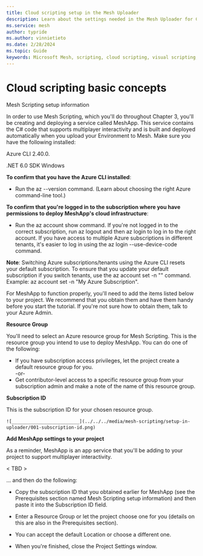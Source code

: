 ```yaml
---
title: Cloud scripting setup in the Mesh Uploader
description: Learn about the settings needed in the Mesh Uploader for Cloud Scripting.
ms.service: mesh
author: typride
ms.author: vinnietieto
ms.date: 2/28/2024
ms.topic: Guide
keywords: Microsoft Mesh, scripting, cloud scripting, visual scripting, coding
---
```


# Cloud scripting basic concepts

Mesh Scripting setup information

In order to use Mesh Scripting, which you'll do throughout Chapter 3, you'll be creating and deploying a service called MeshApp. This service contains the C# code that supports multiplayer interactivity and is built and deployed automatically when you upload your Environment to Mesh. 
Make sure you have the following installed:

Azure CLI 2.40.0. 

.NET 6.0 SDK Windows

**To confirm that you have the Azure CLI installed**:

- Run the az --version command. (Learn about choosing the right Azure command-line tool.)

**To confirm that you're logged in to the subscription where you have permissions to deploy MeshApp's cloud infrastructure**:

- Run the az account show command. If you're not logged in to the correct subscription, run az logout and then az login to log in to the right account. If you have access to multiple Azure subscriptions in different tenants, it's easier to log in using the az login --use-device-code command.

**Note**: Switching Azure subscriptions/tenants using the Azure CLI resets your default subscription. To ensure that you update your default subscription if you switch tenants, use the az account set -n "<subscription-name>" command. Example: az account set -n "My Azure Subscription".

For MeshApp to function properly, you'll need to add the items listed below to your project. We recommend that you obtain them and have them handy before you start the tutorial.  If you're not sure how to obtain them, talk to your Azure Admin.

**Resource Group**

You'll need to select an Azure resource group for Mesh Scripting. This is the resource group you intend to use to deploy MeshApp. You can do one of the following:  
- If you have subscription access privileges, let the project create a default resource group for you.  
-or-  
- Get contributor-level access to a specific resource group from your subscription admin and make a note of the name of this resource group.  

**Subscription ID**

This is the subscription ID for your chosen resource group. 

    ![_________________________](../../../media/mesh-scripting/setup-in-uploader/001-subscription-id.png)

**Add MeshApp settings to your project**

As a reminder, MeshApp is an app service that you'll be adding to your project to support multiplayer interactivity.

< TBD >

... and then do the following:

- Copy the subscription ID that you obtained earlier for MeshApp (see the Prerequisites section named Mesh Scripting setup information) and then paste it into the Subscription ID field.  
- Enter a Resource Group or let the project choose one for you (details on this are also in the Prerequisites section).  
- You can accept the default Location or choose a different one.

- When you're finished, close the Project Settings window.

